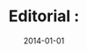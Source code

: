 ---
# Documentation: https://wowchemy.com/docs/managing-content/

title: 'Editorial :'
subtitle: ''
summary: ''
authors:
- Albert Levi
- Antonio Maña
- Marek Klonowski
- Matteo Cesana
- Mona Ghassemian
- Özgür Gürbüz
- Susana Sargento
tags: []
categories: []
date: '2014-01-01'
lastmod: 2022-10-07T05:13:44Z
featured: false
draft: false

# Featured image
# To use, add an image named `featured.jpg/png` to your page's folder.
# Focal points: Smart, Center, TopLeft, Top, TopRight, Left, Right, BottomLeft, Bottom, BottomRight.
image:
  caption: ''
  focal_point: ''
  preview_only: false

# Projects (optional).
#   Associate this post with one or more of your projects.
#   Simply enter your project's folder or file name without extension.
#   E.g. `projects = ["internal-project"]` references `content/project/deep-learning/index.md`.
#   Otherwise, set `projects = []`.
projects: []
publishDate: '2022-10-07T05:13:43.620743Z'
publication_types:
- '0'
abstract: ''
publication: ''
doi: 10.1016/j.adhoc.2013.10.011
---